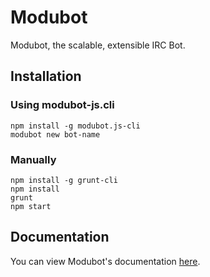 Modubot
=======

Modubot, the scalable, extensible IRC Bot.

Installation
------------

### Using modubot-js.cli

    npm install -g modubot.js-cli
    modubot new bot-name

### Manually

    npm install -g grunt-cli
    npm install
    grunt
    npm start

Documentation
-------------

You can view Modubot's documentation [here](https://modubot.net/docs.html).
